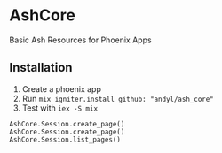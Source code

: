 # AshCore

Basic Ash Resources for Phoenix Apps 

## Installation

1. Create a phoenix app 
2. Run `mix igniter.install github: "andyl/ash_core"`
3. Test with `iex -S mix`

```
AshCore.Session.create_page()
AshCore.Session.create_page()
AshCore.Session.list_pages()
```
